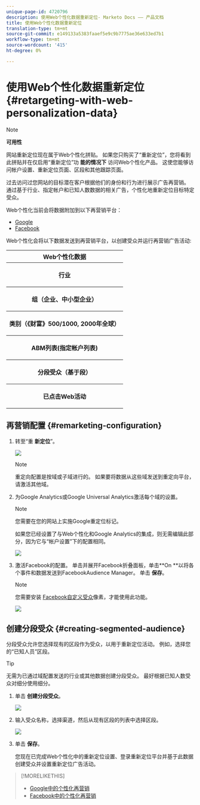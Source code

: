 ```yaml
---
unique-page-id: 4720796
description: 使用Web个性化数据重新定位- Marketo Docs —— 产品文档
title: 使用Web个性化数据重新定位
translation-type: tm+mt
source-git-commit: e149133a5383faaef5e9c9b7775ae36e633ed7b1
workflow-type: tm+mt
source-wordcount: '415'
ht-degree: 0%

---
```



# 使用Web个性化数据重新定位 {#retargeting-with-web-personalization-data}

>[!NOTE]
>
>**可用性**
>
>网站重新定位现在属于Web个性化拼贴。 如果您只购买了“重新定位”，您将看到此拼贴并在仅启用“重新定位”功 **能的情况下** 访问Web个性化产品。 这使您能够访问帐户设置、重新定位页面、区段和其他跟踪页面。

过去访问过您网站的目标潜在客户根据他们的身份和行为进行展示广告再营销。 通过基于行业、指定帐户和已知人数数据的相关广告，个性化地重新定位目标特定受众。

Web个性化当前会将数据附加到以下再营销平台：

* [Google](personalized-remarketing-in-google.md)
* [Facebook](personalized-remarketing-in-facebook.md)

Web个性化会将以下数据发送到再营销平台，以创建受众并运行再营销广告活动:

<table> 
 <tbody> 
  <tr> 
   <th colspan="1">Web个性化数据</th> 
  </tr> 
  <tr> 
   <th><p>行业</p></th> 
  </tr> 
  <tr> 
   <th><p>组（企业、中小型企业）</p></th> 
  </tr> 
  <tr> 
   <th><p>类别（《财富》500/1000, 2000年全球）</p></th> 
  </tr> 
  <tr> 
   <th><p>ABM列表(指定帐户列表)</p></th> 
  </tr> 
  <tr> 
   <th><p>分段受众（基于段）</p></th> 
  </tr> 
  <tr> 
   <th><p>已点击Web活动</p></th> 
  </tr> 
 </tbody> 
</table>

## 再营销配置 {#remarketing-configuration}

1. 转至“重 **新定位**”。

   ![](assets/one.png)

   >[!NOTE]
   >
   >重定向配置是按域或子域进行的。 如果要将数据从这些域发送到重定向平台，请激活其他域。

1. 为Google Analytics或Google Universal Analytics激活每个域的设置。

   >[!NOTE]
   >
   >您需要在您的网站上实施Google重定位标记。
   >
   >
   >如果您已经设置了与Web个性化和Google Analytics的集成，则无需编辑此部分，因为它与“帐户设置”下的配置相同。

   ![](assets/two.png)

1. 激活Facebook的配置。 单击并展开Facebook折叠面板，单击**On **以将各个事件和数据发送到FacebookAudience Manager。 单击 **保存**。

   >[!NOTE]
   >
   >您需要安装 [Facebook自定义受众](https://developers.facebook.com/docs/ads-for-websites/website-custom-audiences/getting-started#install-the-pixel)像素，才能使用此功能。

   ![](assets/three.png)

## 创建分段受众 {#creating-segmented-audience}

分段受众允许您选择现有的区段作为受众，以用于重新定位活动。 例如，选择您的“已知人员”区段。

>[!TIP]
>
>无需为已通过域配置发送的行业或其他数据创建分段受众。 最好根据已知人数受众对细分使用细分。

1. 单击 **创建分段受众**。

   ![](assets/image2015-1-15-16-3a36-3a38.png)

1. 输入受众名称，选择渠道，然后从现有区段的列表中选择区段。

   ![](assets/image2015-1-15-16-3a40-3a17.png)

1. 单击 **保存**。

   您现在已完成Web个性化中的重新定位设置、登录重新定位平台并基于此数据创建受众并设置重新定位广告活动。

>[!MORELIKETHIS]
>
>* [Google中的个性化再营销](personalized-remarketing-in-google.md)
>* [Facebook中的个性化再营销](personalized-remarketing-in-facebook.md)

